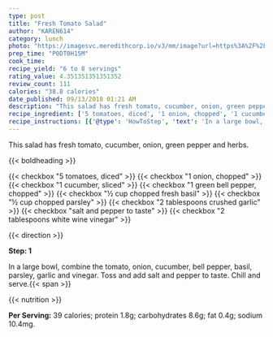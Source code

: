 ```yaml
---
type: post
title: "Fresh Tomato Salad"
author: "KAREN614"
category: lunch
photo: "https://imagesvc.meredithcorp.io/v3/mm/image?url=https%3A%2F%2Fimages.media-allrecipes.com%2Fuserphotos%2F651226.jpg"
prep_time: "P0DT0H15M"
cook_time: 
recipe_yield: "6 to 8 servings"
rating_value: 4.351351351351352
review_count: 111
calories: "38.8 calories"
date_published: 09/13/2018 01:21 AM
description: "This salad has fresh tomato, cucumber, onion, green pepper and herbs."
recipe_ingredient: ['5 tomatoes, diced', '1 onion, chopped', '1 cucumber, sliced', '1 green bell pepper, chopped', '½ cup chopped fresh basil', '½ cup chopped parsley', '2 tablespoons crushed garlic', 'salt and pepper to taste', '2 tablespoons white wine vinegar']
recipe_instructions: [{'@type': 'HowToStep', 'text': 'In a large bowl, combine the tomato, onion, cucumber, bell pepper, basil, parsley, garlic and vinegar. Toss and add salt and pepper to taste. Chill and serve.\n'}]
---
```


This salad has fresh tomato, cucumber, onion, green pepper and herbs. 

{{< boldheading >}}

{{< checkbox "5  tomatoes, diced" >}}
{{< checkbox "1  onion, chopped" >}}
{{< checkbox "1  cucumber, sliced" >}}
{{< checkbox "1  green bell pepper, chopped" >}}
{{< checkbox "½ cup chopped fresh basil" >}}
{{< checkbox "½ cup chopped parsley" >}}
{{< checkbox "2 tablespoons crushed garlic" >}}
{{< checkbox "salt and pepper to taste" >}}
{{< checkbox "2 tablespoons white wine vinegar" >}}


{{< direction >}}

**Step: 1**

In a large bowl, combine the tomato, onion, cucumber, bell pepper, basil, parsley, garlic and vinegar. Toss and add salt and pepper to taste. Chill and serve.{{< span >}}

{{< nutrition >}}

**Per Serving:** 39 calories; protein 1.8g; carbohydrates 8.6g; fat 0.4g; sodium 10.4mg.